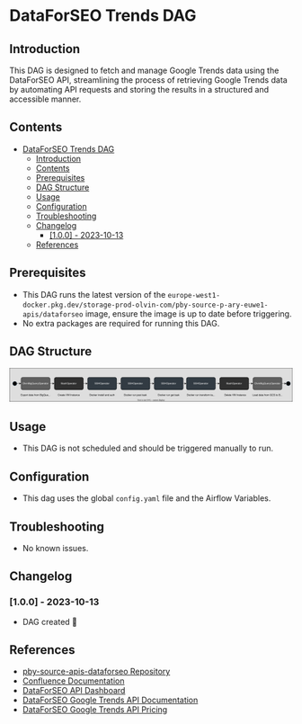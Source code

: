 # DataForSEO Trends DAG

## Introduction
This DAG is designed to fetch and manage Google Trends data using the DataForSEO API, streamlining the process of retrieving Google Trends data by automating API requests and storing the results in a structured and accessible manner.

## Contents
- [DataForSEO Trends DAG](#dataforseo-trends-dag)
  - [Introduction](#introduction)
  - [Contents](#contents)
  - [Prerequisites](#prerequisites)
  - [DAG Structure](#dag-structure)
  - [Usage](#usage)
  - [Configuration](#configuration)
  - [Troubleshooting](#troubleshooting)
  - [Changelog](#changelog)
    - [\[1.0.0\] - 2023-10-13](#100---2023-10-13)
  - [References](#references)

## Prerequisites
- This DAG runs the latest version of the `europe-west1-docker.pkg.dev/storage-prod-olvin-com/pby-source-p-ary-euwe1-apis/dataforseo` image, ensure the image is up to date before triggering.
- No extra packages are required for running this DAG.

## DAG Structure
![SVG Image](diagrams/dag.svg "SVG Image")

## Usage
- This DAG is not scheduled and should be triggered manually to run.

## Configuration
- This dag uses the global `config.yaml` file and the Airflow Variables.

## Troubleshooting
- No known issues.

## Changelog
### [1.0.0] - 2023-10-13
- DAG created :tada:

## References
- [pby-source-apis-dataforseo Repository](https://github.com/olvin-com/pby-source-apis-dataforseo)
- [Confluence Documentation](https://olvin.atlassian.net/wiki/spaces/OLVIN/pages/2317811728/DataForSEO)
- [DataForSEO API Dashboard](https://app.dataforseo.com/api-dashboard)
- [DataForSEO Google Trends API Documentation](https://docs.dataforseo.com/v3/keywords_data/google_trends/overview/?python)
- [DataForSEO Google Trends API Pricing](https://dataforseo.com/pricing/keywords-data/google-trends)